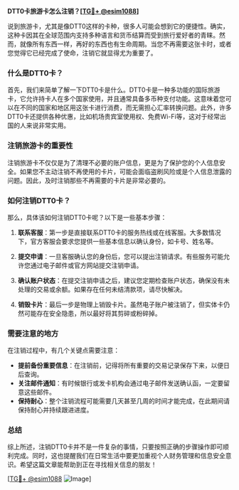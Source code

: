 **DTT0卡旅游卡怎么注销？[[TG💪+ @esim1088](https://t.me/s/esim1088)]**

说到旅游卡，尤其是像DTT0这样的卡种，很多人可能会想到它的便捷性。确实，这种卡因其在全球范围内支持多种语言和货币结算而受到旅行爱好者的青睐。然而，就像所有东西一样，再好的东西也有生命周期。当您不再需要这张卡时，或者您觉得它已经完成了使命，注销它就显得尤为重要了。

### 什么是DTT0卡？

首先，我们来简单了解一下DTT0卡是什么。DTT0卡是一种多功能的国际旅游卡，它允许持卡人在多个国家使用，并且通常具备多币种支付功能。这意味着您可以在不同的国家和地区用这张卡进行消费，而无需担心汇率转换问题。此外，许多DTT0卡还提供各种优惠，比如机场贵宾室使用权、免费Wi-Fi等，这对于经常出国的人来说非常实用。

### 注销旅游卡的重要性

注销旅游卡不仅仅是为了清理不必要的账户信息，更是为了保护您的个人信息安全。如果您不主动注销不再使用的卡片，可能会面临盗刷风险或是个人信息泄露的问题。因此，及时注销那些不再需要的卡片是非常必要的。

### 如何注销DTT0卡？

那么，具体该如何注销DTT0卡呢？以下是一些基本步骤：

1. **联系客服**：第一步是直接联系DTT0卡的服务热线或在线客服。大多数情况下，官方客服会要求您提供一些基本信息以确认身份，如卡号、姓名等。

2. **提交申请**：一旦客服确认您的身份后，您可以提出注销请求。有些服务可能允许您通过电子邮件或官方网站提交注销申请。

3. **确认账户状态**：在提交注销申请之后，建议您定期检查账户状态，确保没有未处理的交易或余额。如果存在任何未结清款项，请尽快解决。

4. **销毁卡片**：最后一步是物理上销毁卡片。虽然电子账户被注销了，但实体卡仍然可能存在安全隐患，所以最好将其剪碎或粉碎掉。

### 需要注意的地方

在注销过程中，有几个关键点需要注意：
- **提前备份重要信息**：在注销前，记得将所有重要的交易记录保存下来，以便日后查询。
- **关注邮件通知**：有时候银行或发卡机构会通过电子邮件发送确认函，一定要留意这些邮件。
- **保持耐心**：整个注销流程可能需要几天甚至几周的时间才能完成，在此期间请保持耐心并持续跟进进度。

### 总结

综上所述，注销DTT0卡并不是一件复杂的事情，只要按照正确的步骤操作即可顺利完成。同时，这也提醒我们在日常生活中要更加重视个人财务管理和信息安全意识。希望这篇文章能帮助到正在寻找相关信息的朋友！

[[TG💪+ @esim1088](https://t.me/s/esim1088) ![Image](https://i.postimg.cc/4NQfJmqS/Snipaste-2025-05-13-00-14-12.png)]